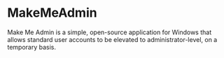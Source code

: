 # MakeMeAdmin
Make Me Admin is a simple, open-source application for Windows that allows standard user accounts to be elevated to administrator-level, on a temporary basis.